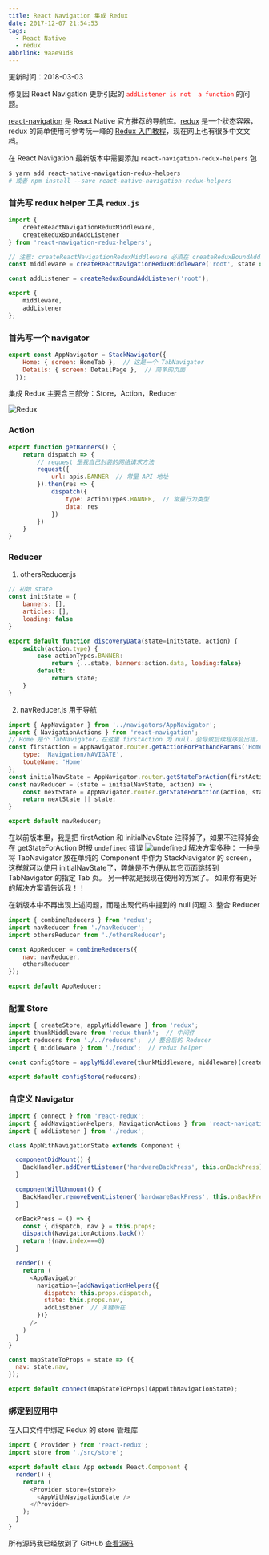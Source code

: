 ```yaml
---
title: React Navigation 集成 Redux
date: 2017-12-07 21:54:53
tags:
  - React Native
  - redux
abbrlink: 9aae91d8
---
```

更新时间：2018-03-03

修复因 React Navigation 更新引起的 <font color="red">`addListener is not  a function`</font> 的问题。

[react-navigation](https://reactnavigation.org/docs/intro/) 是 React Native 官方推荐的导航库。[redux](https://redux.js.org/) 是一个状态容器，redux 的简单使用可参考阮一峰的 [Redux 入门教程](http://www.ruanyifeng.com/blog/2016/09/redux_tutorial_part_one_basic_usages.html)，现在网上也有很多中文文档。

在 React Navigation 最新版本中需要添加 `react-navigation-redux-helpers` 包
```bash
$ yarn add react-native-navigation-redux-helpers
# 或者 npm install --save react-native-navigation-redux-helpers
```
<!-- more -->
### 首先写 redux helper 工具 `redux.js`
```js
import {
    createReactNavigationReduxMiddleware,
    createReduxBoundAddListener
} from 'react-navigation-redux-helpers';

// 注意: createReactNavigationReduxMiddleware 必须在 createReduxBoundAddListener 之前执行
const middleware = createReactNavigationReduxMiddleware('root', state => state.nav,);

const addListener = createReduxBoundAddListener('root');

export {
    middleware,
    addListener
};
```

### 首先写一个 navigator
```js
export const AppNavigator = StackNavigator({
    Home: { screen: HomeTab },  // 这是一个 TabNavigator
    Details: { screen: DetailPage },  // 简单的页面
  });
```

集成 Redux 主要含三部分：Store，Action，Reducer

![Redux](http://upload-images.jianshu.io/upload_images/3762216-ce7c29ca1d694ed5.png?imageMogr2/auto-orient/strip%7CimageView2/2/w/800)

### Action
```js
export function getBanners() {
    return dispatch => {
        // request 是我自己封装的网络请求方法
        request({
            url: apis.BANNER  // 常量 API 地址
        }).then(res => {
            dispatch({
                type: actionTypes.BANNER,  // 常量行为类型
                data: res
            })
        })
    }
}
```

### Reducer
1.  othersReducer.js
```js
// 初始 state
const initState = {
    banners: [],
    articles: [],
    loading: false
}

export default function discoveryData(state=initState, action) {
    switch(action.type) {
        case actionTypes.BANNER:
            return {...state, banners:action.data, loading:false}
        default:
            return state;
    }
}
```
2. navReducer.js 用于导航
```js
import { AppNavigator } from '../navigators/AppNavigator';
import { NavigationActions } from 'react-navigation';
// Home 是个 TabNavigator，在这里 firstAction 为 null，会导致后续程序会出错，所以自己手写了一个 action
const firstAction = AppNavigator.router.getActionForPathAndParams('Home') || {
    type: 'Navigation/NAVIGATE',
    touteName: 'Home'
};
const initialNavState = AppNavigator.router.getStateForAction(firstAction);
const navReducer = (state = initialNavState, action) => {
    const nextState = AppNavigator.router.getStateForAction(action, state);
    return nextState || state;
}

export default navReducer;
```
在以前版本里，我是把 firstAction 和 initialNavState 注释掉了，如果不注释掉会在 getStateForAction 时报 `undefined` 错误
![undefined](http://upload-images.jianshu.io/upload_images/3762216-a738f6219e7475a0.png?imageMogr2/auto-orient/strip%7CimageView2/2/w/400)
解决方案多种：
一种是将 TabNavigator 放在单纯的 Component 中作为 StackNavigator 的 screen，这样就可以使用 initialNavState了，弊端是不方便从其它页面跳转到  TabNavigator 的指定 Tab 页。
另一种就是我现在使用的方案了。
如果你有更好的解决方案请告诉我！！

在新版本中不再出现上述问题，而是出现代码中提到的 null 问题
3. 整合 Reducer
```js
import { combineReducers } from 'redux';
import navReducer from './navReducer';
import othersReducer from './othersReducer';

const AppReducer = combineReducers({
    nav: navReducer,
    othersReducer
});

export default AppReducer;
```

### 配置 Store
```js
import { createStore, applyMiddleware } from 'redux';
import thunkMiddleware from 'redux-thunk';  // 中间件
import reducers from './../reducers';  // 整合后的 Reducer
import { middleware } from './redux';  // redux helper

const configStore = applyMiddleware(thunkMiddleware, middleware)(createStore)

export default configStore(reducers);
```

### 自定义 Navigator
```js
import { connect } from 'react-redux';
import { addNavigationHelpers, NavigationActions } from 'react-navigation';
import { addListener } from './redux';

class AppWithNavigationState extends Component {

  componentDidMount() {
    BackHandler.addEventListener('hardwareBackPress', this.onBackPress)
  }

  componentWillUnmount() {
    BackHandler.removeEventListener('hardwareBackPress', this.onBackPress)
  }

  onBackPress = () => {
    const { dispatch, nav } = this.props;
    dispatch(NavigationActions.back())
    return !(nav.index===0)
  }

  render() {
    return (
      <AppNavigator 
        navigation={addNavigationHelpers({ 
          dispatch: this.props.dispatch,
          state: this.props.nav,
          addListener  // 关键所在
        })} 
      />
    )
  }
}

const mapStateToProps = state => ({
  nav: state.nav,
});

export default connect(mapStateToProps)(AppWithNavigationState);
```

### 绑定到应用中
在入口文件中绑定 Redux 的 store 管理库
```js
import { Provider } from 'react-redux';
import store from './src/store';

export default class App extends React.Component {
  render() {
    return (
      <Provider store={store}>
        <AppWithNavigationState />
      </Provider>
    );
  }
}
```
所有源码我已经放到了 GitHub [查看源码](https://github.com/Hongye567/react-native-mark)
